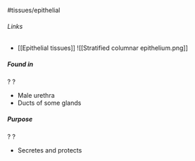 #tissues/epithelial 
###### Links
- [[Epithelial tissues]]
![[Stratified columnar epithelium.png]]
##### Found in
?
?
- Male urethra
- Ducts of some glands


##### Purpose
?
?
- Secretes and protects